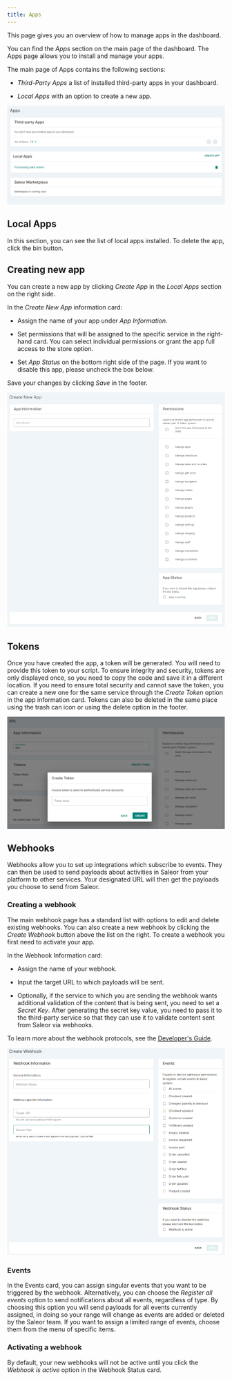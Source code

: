 ```yaml
---
title: Apps
---
```


This page gives you an overview of how to manage apps in the dashboard.

You can find the _Apps_ section on the main page of the dashboard. The Apps page allows you to install and manage your apps.

The main page of Apps contains the following sections:

- _Third-Party Apps_ a list of installed third-party apps in your dashboard.

- _Local Apps_ with an option to create a new app.

![](screenshots/apps-main.png)

## Local Apps

In this section, you can see the list of local apps installed. To delete the app, click the bin button.

## Creating new app

You can create a new app by clicking _Create App_ in the _Local Apps_ section on the right side.

In the _Create New App_ information card:

- Assign the name of your app under _App Information_.

- Set permissions that will be assigned to the specific service in the right-hand card. You can select individual permissions or grant the app full access to the store option.

- Set _App Status_ on the bottom right side of the page. If you want to disable this app, please uncheck the box below.

Save your changes by clicking _Save_ in the footer.

![](screenshots/apps-create-new.png)

## Tokens

Once you have created the app, a token will be generated. You will need to provide this token to your script. To ensure integrity and security, tokens are only displayed once, so you need to copy the code and save it in a different location. If you need to ensure total security and cannot save the token, you can create a new one for the same service through the _Create Token_ option in the app information card. Tokens can also be deleted in the same place using the trash can icon or using the delete option in the footer.

![](screenshots/apps-token-new.png)

## Webhooks

Webhooks allow you to set up integrations which subscribe to events. They can then be used to send payloads about activities in Saleor from your platform to other services. Your designated URL will then get the payloads you choose to send from Saleor.

### Creating a webhook

The main webhook page has a standard list with options to edit and delete existing webhooks. You can also create a new webhook by clicking the _Create Webhook_ button above the list on the right. To create a webhook you first need to activate your app.

In the Webhook Information card:

- Assign the name of your webhook.

- Input the target URL to which payloads will be sent.

- Optionally, if the service to which you are sending the webhook wants additional validation of the content that is being sent, you need to set a _Secret Key_. After generating the secret key value, you need to pass it to the third-party service so that they can use it to validate content sent from Saleor via webhooks.

To learn more about the webhook protocols, see the [Developer's Guide](developer/extending/apps.mdx#webhook-protocols).

![](screenshots/apps-webhook-new.png)

### Events

In the Events card, you can assign singular events that you want to be triggered by the webhook. Alternatively, you can choose the _Register all events_ option to send notifications about all events, regardless of type. By choosing this option you will send payloads for all events currently assigned, in doing so your range will change as events are added or deleted by the Saleor team. If you want to assign a limited range of events, choose them from the menu of specific items.

### Activating a webhook

By default, your new webhooks will not be active until you click the _Webhook is active_ option in the Webhook Status card.
